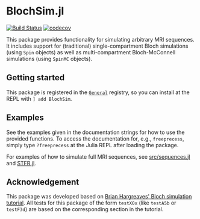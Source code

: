 # BlochSim.jl

[![Build Status](https://travis-ci.com/StevenWhitaker/BlochSim.jl.svg?branch=main)](https://travis-ci.com/StevenWhitaker/BlochSim.jl)
[![codecov](https://codecov.io/gh/StevenWhitaker/BlochSim.jl/branch/main/graph/badge.svg?token=tduieBgema)](https://codecov.io/gh/StevenWhitaker/BlochSim.jl)

This package provides functionality for simulating arbitrary MRI sequences.
It includes support for (traditional) single-compartment Bloch simulations
(using `Spin` objects) as well as multi-compartment Bloch-McConnell simulations
(using `SpinMC` objects).

## Getting started
This package is registered in the
[`General`](https://github.com/JuliaRegistries/General) registry, so you can
install at the REPL with `] add BlochSim`.

## Examples
See the examples given in the documentation strings for how to use the provided
functions. To access the documentation for, e.g., `freeprecess`, simply type
`?freeprecess` at the Julia REPL after loading the package.

For examples of how to simulate full MRI sequences, see
[src/sequences.jl](https://github.com/StevenWhitaker/BlochSim.jl/blob/master/src/sequences.jl)
and [STFR.jl](https://github.com/StevenWhitaker/STFR.jl).

## Acknowledgement
This package was developed based on
[Brian Hargreaves' Bloch simulation tutorial](http://mrsrl.stanford.edu/~brian/bloch/).
All tests for this package of the form `testX0x` (like `testA5b` or `testF3d`)
are based on the corresponding section in the tutorial.
